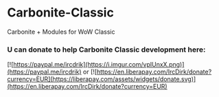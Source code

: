 # Carbonite-Classic
Carbonite + Modules for WoW Classic

### U can donate to help Carbonite Classic development here:

[![https://paypal.me/ircdrik](https://i.imgur.com/vpIUnxX.png)](https://paypal.me/ircdrik) or [![https://en.liberapay.com/IrcDirk/donate?currency=EUR](https://liberapay.com/assets/widgets/donate.svg)](https://en.liberapay.com/IrcDirk/donate?currency=EUR)

